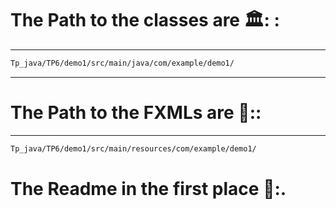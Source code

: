 # The Path to the classes are 🏛️: :
---
```bash
Tp_java/TP6/demo1/src/main/java/com/example/demo1/
```

***

# The Path to the FXMLs are 🧭::
---
```bash
Tp_java/TP6/demo1/src/main/resources/com/example/demo1/
```

# The Readme in the first place 📖:.
